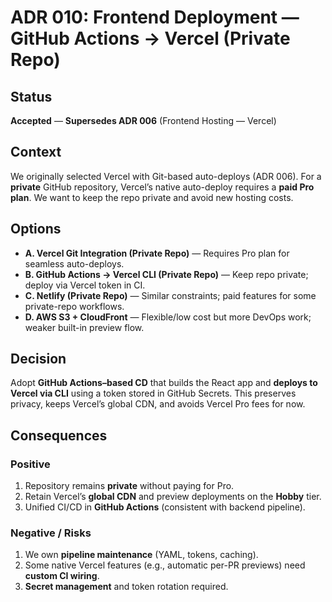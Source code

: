 # ADR 010: Frontend Deployment — GitHub Actions → Vercel (Private Repo)

## Status
**Accepted** — **Supersedes ADR 006** (Frontend Hosting — Vercel)

## Context
We originally selected Vercel with Git-based auto-deploys (ADR 006). For a **private** GitHub repository, Vercel’s native auto-deploy requires a **paid Pro plan**. We want to keep the repo private and avoid new hosting costs.

## Options
- **A. Vercel Git Integration (Private Repo)** — Requires Pro plan for seamless auto-deploys.
- **B. GitHub Actions → Vercel CLI (Private Repo)** — Keep repo private; deploy via Vercel token in CI.
- **C. Netlify (Private Repo)** — Similar constraints; paid features for some private-repo workflows.
- **D. AWS S3 + CloudFront** — Flexible/low cost but more DevOps work; weaker built-in preview flow.

## Decision
Adopt **GitHub Actions–based CD** that builds the React app and **deploys to Vercel via CLI** using a token stored in GitHub Secrets. This preserves privacy, keeps Vercel’s global CDN, and avoids Vercel Pro fees for now.

## Consequences

### Positive
1. Repository remains **private** without paying for Pro.
2. Retain Vercel’s **global CDN** and preview deployments on the **Hobby** tier.
3. Unified CI/CD in **GitHub Actions** (consistent with backend pipeline).

### Negative / Risks
1. We own **pipeline maintenance** (YAML, tokens, caching).
2. Some native Vercel features (e.g., automatic per-PR previews) need **custom CI wiring**.
3. **Secret management** and token rotation required.